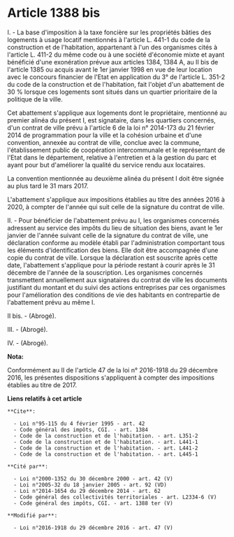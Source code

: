 # Article 1388 bis

I. - La base d'imposition à la taxe foncière sur les propriétés bâties des logements à usage locatif mentionnés à l'article
L. 441-1 du code de la construction et de l'habitation, appartenant à l'un des organismes cités à l'article L. 411-2 du même
code ou à une société d'économie mixte et ayant bénéficié d'une exonération prévue aux articles 1384, 1384 A, au II bis de
l'article 1385 ou acquis avant le 1er janvier 1998 en vue de leur location avec le concours financier de l'Etat en
application du 3° de l'article L. 351-2 du code de la construction et de l'habitation, fait l'objet d'un abattement de 30 %
lorsque ces logements sont situés dans un quartier prioritaire de la politique de la ville.

Cet abattement s'applique aux logements dont le propriétaire, mentionné au premier alinéa du présent I, est signataire, dans
les quartiers concernés, d'un contrat de ville prévu à l'article 6 de la loi n° 2014-173 du 21 février 2014 de programmation
pour la ville et la cohésion urbaine et d'une convention, annexée au contrat de ville, conclue avec la commune,
l'établissement public de coopération intercommunale et le représentant de l'Etat dans le département, relative à l'entretien
et à la gestion du parc et ayant pour but d'améliorer la qualité du service rendu aux locataires.

La convention mentionnée au deuxième alinéa du présent I doit être signée au plus tard le 31 mars 2017.

L'abattement s'applique aux impositions établies au titre des années 2016 à 2020, à compter de l'année qui suit celle de la
signature du contrat de ville.

II. - Pour bénéficier de l'abattement prévu au I, les organismes concernés adressent au service des impôts du lieu de
situation des biens, avant le 1er janvier de l'année suivant celle de la signature du contrat de ville, une déclaration
conforme au modèle établi par l'administration comportant tous les éléments d'identification des biens. Elle doit être
accompagnée d'une copie du contrat de ville. Lorsque la déclaration est souscrite après cette date, l'abattement s'applique
pour la période restant à courir après le 31 décembre de l'année de la souscription. Les organismes concernés transmettent
annuellement aux signataires du contrat de ville les documents justifiant du montant et du suivi des actions entreprises par
ces organismes pour l'amélioration des conditions de vie des habitants en contrepartie de l'abattement prévu au même I.

II bis. - (Abrogé).

III. - (Abrogé).

IV. - (Abrogé).

**Nota:**

Conformément au II de l'article 47 de la loi n° 2016-1918 du 29 décembre 2016, les présentes dispositions s'appliquent à
compter des impositions établies au titre de 2017.

**Liens relatifs à cet article**

	**Cite**:

	  - Loi n°95-115 du 4 février 1995 - art. 42
	  - Code général des impôts, CGI. - art. 1384
	  - Code de la construction et de l'habitation. - art. L351-2
	  - Code de la construction et de l'habitation. - art. L441-1
	  - Code de la construction et de l'habitation. - art. L441-2
	  - Code de la construction et de l'habitation. - art. L445-1

	**Cité par**:

	  - Loi n°2000-1352 du 30 décembre 2000 - art. 42 (V)
	  - Loi n°2005-32 du 18 janvier 2005 - art. 92 (VD)
	  - Loi n°2014-1654 du 29 décembre 2014 - art. 62
	  - Code général des collectivités territoriales - art. L2334-6 (V)
	  - Code général des impôts, CGI. - art. 1388 ter (V)

	**Modifié par**:

	  - Loi n°2016-1918 du 29 décembre 2016 - art. 47 (V)
